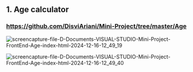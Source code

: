 ## 1. Age calculator 
### https://github.com/DisviAriani/Mini-Project/tree/master/Age

![screencapture-file-D-Documents-VISUAL-STUDIO-Mini-Project-FrontEnd-Age-index-html-2024-12-16-12_49_19](https://github.com/user-attachments/assets/4e8d4b84-d864-4877-881b-f7b7a2144741)

![screencapture-file-D-Documents-VISUAL-STUDIO-Mini-Project-FrontEnd-Age-index-html-2024-12-16-12_49_40](https://github.com/user-attachments/assets/b5338239-52d1-4b63-b308-3f0669d6cb7e)
